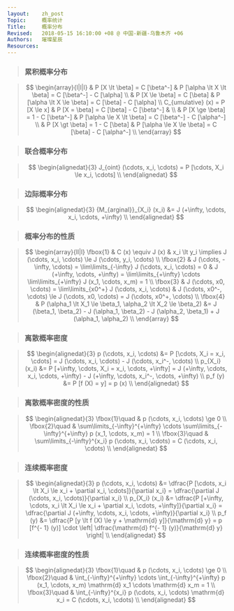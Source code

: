 ```yaml
---
layout:    zh_post
Topic:     概率统计
Title:     概率分布
Revised:   2018-05-15 16:10:00 +08 @ 中国-新疆-乌鲁木齐 +06
Authors:   璀璨星辰
Resources:
---
```


> ### 累积概率分布

> $$
> \begin{array}{l|l|l}
>                                 & P [X \lt \beta] = C [\beta^-]           & P [\alpha \lt X \lt \beta] = C [\beta^-] - C [\alpha] \\
>                                 & P [X \le \beta] = C [\beta]             & P [\alpha \lt X \le \beta] = C [\beta] - C [\alpha] \\
> C_{umulative} (x) = P [X \le x] & P [X = \beta] = C [\beta] - C [\beta^-] & \\
>                                 & P [X \ge \beta] = 1 - C [\beta^-]       & P [\alpha \le X \lt \beta] = C [\beta^-] - C [\alpha^-] \\
>                                 & P [X \gt \beta] = 1 - C [\beta]         & P [\alpha \le X \le \beta] = C [\beta] - C [\alpha^-] \\
> \end{array}
> $$
>

> ### 联合概率分布

> $$
> \begin{alignedat}{3}
> J_{oint} (\cdots, x_i, \cdots) = P [\cdots, X_i \le x_i, \cdots] \\
> \end{alignedat}
> $$
>

> ### 边际概率分布

> $$
> \begin{alignedat}{3}
> {M_{arginal}}_{X_i} (x_i) &= J (+\infty, \cdots, x_i, \cdots, +\infty) \\
> \end{alignedat}
> $$
>

> ### 概率分布的性质

> $$
> \begin{array}{ll|l}
> \fbox{1} & C (x) \equiv J (x)                                                              & x_i \lt y_i \implies J (\cdots, x_i, \cdots) \le J (\cdots, y_i, \cdots) \\
> \fbox{2} & J (\cdots, -\infty, \cdots) = \lim\limits_{-\infty} J (\cdots, x_i, \cdots) = 0 & J (+\infty, \cdots, +\infty) = \lim\limits_{+\infty} \cdots \lim\limits_{+\infty} J (x_1, \cdots, x_m) = 1 \\
> \fbox{3} & J (\cdots, x0, \cdots) = \lim\limits_{x0^+} J (\cdots, x_i, \cdots)             & J (\cdots, x0^-, \cdots) \le J (\cdots, x0, \cdots) = J (\cdots, x0^+, \cdots) \\
> \fbox{4} & P (\alpha_1 \lt X_1 \le \beta_1, \alpha_2 \lt X_2 \le \beta_2)                  &= J (\beta_1, \beta_2) - J (\alpha_1, \beta_2) - J (\alpha_2, \beta_1) + J (\alpha_1, \alpha_2) \\
> \end{array}
> $$
>

> ### 离散概率密度

> $$
> \begin{alignedat}{3}
> p (\cdots, x_i, \cdots) &= P [\cdots, X_i = x_i, \cdots] = J (\cdots, x_i, \cdots) - J (\cdots, x_i^-, \cdots) \\
>           p_{X_i} (x_i) &= P [+\infty, \cdots, X_i = x_i, \cdots, +\infty] = J (+\infty, \cdots, x_i, \cdots, +\infty) - J (+\infty, \cdots, x_i^-, \cdots, +\infty) \\
>                 p_f (y) &= P [f (X) = y] = p (x) \\
> \end{alignedat}
> $$
>

> ### 离散概率密度的性质

> $$
> \begin{alignedat}{3}
> \fbox{1}\quad & p (\cdots, x_i, \cdots) \ge 0 \\
> \fbox{2}\quad & \sum\limits_{-\infty}^{+\infty} \cdots \sum\limits_{-\infty}^{+\infty} p (x_1, \cdots, x_m) = 1 \\
> \fbox{3}\quad & \sum\limits_{-\infty}^{x_i} p (\cdots, x_i, \cdots) = C (\cdots, x_i, \cdots) \\
> \end{alignedat}
> $$
>

> ### 连续概率密度

> $$
> \begin{alignedat}{3}
> p (\cdots, x_i, \cdots) &= \dfrac{P [\cdots, x_i \lt X_i \le x_i + \partial x_i, \cdots]}{\partial x_i} = \dfrac{\partial J (\cdots, x_i, \cdots)}{\partial x_i} \\
>           p_{X_i} (x_i) &= \dfrac{P [+\infty, \cdots, x_i \lt X_i \le x_i + \partial x_i, \cdots, +\infty]}{\partial x_i} = \dfrac{\partial J (+\infty, \cdots, x_i, \cdots, +\infty)}{\partial x_i} \\
>                 p_f (y) &= \dfrac{P [y \lt f (X) \le y + \mathrm{d} y]}{\mathrm{d} y} = p [f^{- 1} (y)] \cdot \left| \dfrac{\mathrm{d} f^{- 1} (y)}{\mathrm{d} y} \right| \\
> \end{alignedat}
> $$
>

> ### 连续概率密度的性质

> $$
> \begin{alignedat}{3}
> \fbox{1}\quad & p (\cdots, x_i, \cdots) \ge 0 \\
> \fbox{2}\quad & \int_{-\infty}^{+\infty} \cdots \int_{-\infty}^{+\infty} p (x_1, \cdots, x_m) \mathrm{d} x_1 \cdots \mathrm{d} x_m = 1 \\
> \fbox{3}\quad & \int_{-\infty}^{x_i} p (\cdots, x_i, \cdots) \mathrm{d} x_i = C (\cdots, x_i, 
> \cdots) \\
> \end{alignedat}
> $$
>
